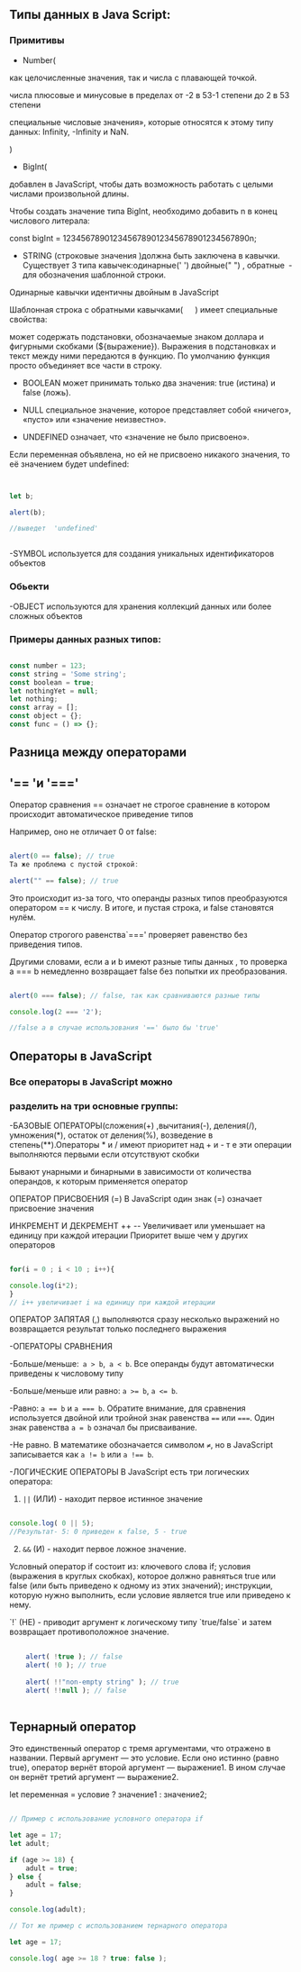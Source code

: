 ## Типы данных в Java Script:

### Примитивы
</hr>

- Number(

 как целочисленные значения, так и числа с плавающей точкой.

 числа плюсовые и минусовые в пределах от -2 в 53-1 степени до 2 в 53 степени
 
 специальные числовые значения», которые относятся к этому типу данных: Infinity, -Infinity и NaN.
 
  )
  
 - BigInt(

добавлен в JavaScript, чтобы дать возможность работать с целыми числами произвольной длины.

Чтобы создать значение типа BigInt, необходимо добавить n в конец числового литерала:

const bigInt = 1234567890123456789012345678901234567890n;

- STRING (строковые значения )должна быть заключена в кавычки.
Cуществует 3 типа кавычек:одинарные(' ') двойные(" ") , обратные` `- для обозначения шаблонной строки.

Одинарные кавычки  идентичны двойным в JavaScript

Шаблонная строка с обратными кавычками(`   `) имеет специальные свойства:

может содержать подстановки, обозначаемые знаком доллара и фигурными скобками (${выражение}). Выражения в подстановках и текст между ними передаются в функцию. По умолчанию функция просто объединяет все части в строку.

- BOOLEAN  может принимать только два значения: true (истина) и false (ложь).

- NULL специальное значение, которое представляет собой «ничего», «пусто» или «значение неизвестно».

- UNDEFINED означает, что «значение не было присвоено».

Если переменная объявлена, но ей не присвоено никакого значения, то её значением будет undefined:

```js


let b;

alert(b);

//выведет  'undefined'



```

-SYMBOL используется для создания уникальных идентификаторов объектов

### Обьекти 
-OBJECT используются для хранения коллекций данных или более сложных объектов

### Примеры данных разных типов:

```js

const number = 123;
const string = 'Some string';
const boolean = true;
let nothingYet = null;
let nothing;
const array = [];
const object = {};
const func = () => {};

```

## Разница между операторами 

##                '== 'и '==='

Оператор сравнения == означает не строгое сравнение в котором происходит автоматическое приведение типов

 Например, оно не отличает 0 от false:
 
 ```js

alert(0 == false); // true
Та же проблема с пустой строкой:

alert("" == false); // true

```

Это происходит из-за того, что операнды разных типов преобразуются оператором == к числу. В итоге, и пустая строка, и false становятся нулём.

Оператор строгого равенства`===' проверяет равенство без приведения типов.

Другими словами, если a и b имеют разные типы данных , то проверка a === b немедленно возвращает false без попытки их преобразования.

```js

alert(0 === false); // false, так как сравниваются разные типы

console.log(2 === '2');

//false а в случае использования '==' было бы 'true'


```

## Операторы в JavaScript

### Все операторы в JavaScript можно
### разделить на три основные группы:

-БАЗОВЫЕ ОПЕРАТОРЫ(сложения(+) ,вычитания(-), деления(/), умножения(*), остаток от деления(%), возведение в степень(**).Операторы * и / имеют приоритет над + и - т е эти операции выполняются первыми если отсутствуют скобки 

Бывают унарными и бинарными в зависимости от количества операндов, к которым применяется оператор

ОПЕРАТОР ПРИСВОЕНИЯ (=) В JavaScript один знак (=) означает присвоение значения 

ИНКРЕМЕНТ И ДЕКРЕМЕНТ  ++ -- Увеличивает или уменьшает на единицу  при каждой итерации Приоритет выше чем у других операторов
 
 ```js
 
 for(i = 0 ; i < 10 ; i++){
 
 console.log(i*2);
 }
 // i++ увеличивает i на единицу при каждой итерации
 
```

ОПЕРАТОР ЗАПЯТАЯ (,) выполняются сразу несколько выражений но возвращается результат только последнего выражения


-ОПЕРАТОРЫ СРАВНЕНИЯ

 -Больше/меньше:` a > b`,` a < b`. Все операнды будут автоматически приведены к числовому типу


-Больше/меньше или равно: `a >= b`, `a <= b`.


-Равно: `a == b` и `a === b`. Обратите внимание, для    сравнения используется двойной или тройной знак равенства `==` или `===`. Один знак равенства `a = b` означал бы присваивание.


-Не равно. В математике обозначается символом `≠`, но в   JavaScript записывается как `a != b` или `a !== b`.

</hr>

-ЛОГИЧЕСКИЕ ОПЕРАТОРЫ
В JavaScript есть три логических оператора:

1. `||` (ИЛИ) - находит первое истинное значение

```js

console.log( 0 || 5);
//Результат- 5: 0 приведен к false, 5 - true

```

2. `&&` (И) - находит первое ложное значение.

</hr>

Условный оператор if состоит из: ключевого слова if; условия (выражения в круглых скобках), которое должно равняться true или false (или быть приведено к одному из этих значений); инструкции, которую нужно выполнить, если условие является true или приведено к нему.

</hr>
`!` (НЕ) - приводит аргумент к логическому типу `true/false` и затем возвращает противоположное значение.

```js
   
    alert( !true ); // false
    alert( !0 ); // true
   
    alert( !!"non-empty string" ); // true
    alert( !!null ); // false
    
   ```
</hr>

## Тернарный оператор 

Это единственный оператор с тремя аргументами, что отражено в названии. Первый аргумент — это условие. Если оно истинно (равно true), оператор вернёт второй аргумент — выражение1. В ином случае он вернёт третий аргумент — выражение2.

let переменная = условие ? значение1 : значение2;

```js 

// Пример с использование условного оператора if

let age = 17;
let adult;

if (age >= 18) {
	adult = true;
} else {
	adult = false;
}

console.log(adult);

// Тот же пример с использованием тернарного оператора

let age = 17;

console.log( age >= 18 ? true: false );

```
